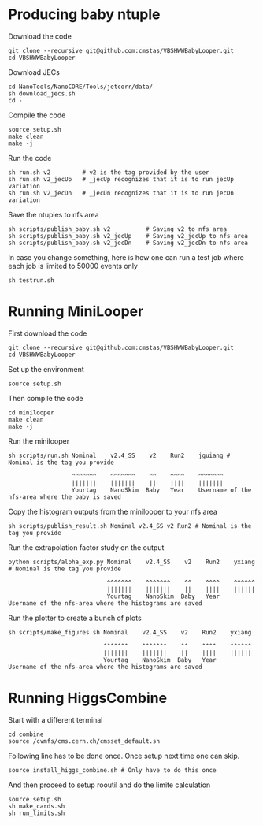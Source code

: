 # Producing baby ntuple

Download the code

    git clone --recursive git@github.com:cmstas/VBSHWWBabyLooper.git
    cd VBSHWWBabyLooper

Download JECs

    cd NanoTools/NanoCORE/Tools/jetcorr/data/
    sh download_jecs.sh
    cd -

Compile the code

    source setup.sh
    make clean
    make -j

Run the code

    sh run.sh v2         # v2 is the tag provided by the user
    sh run.sh v2_jecUp   # _jecUp recognizes that it is to run jecUp variation
    sh run.sh v2_jecDn   # _jecDn recognizes that it is to run jecDn variation

Save the ntuples to nfs area

    sh scripts/publish_baby.sh v2          # Saving v2 to nfs area
    sh scripts/publish_baby.sh v2_jecUp    # Saving v2_jecUp to nfs area
    sh scripts/publish_baby.sh v2_jecDn    # Saving v2_jecDn to nfs area

In case you change something, here is how one can run a test job where each job is limited to 50000 events only

    sh testrun.sh

# Running MiniLooper

First download the code

    git clone --recursive git@github.com:cmstas/VBSHWWBabyLooper.git
    cd VBSHWWBabyLooper

Set up the environment

    source setup.sh

Then compile the code

    cd minilooper
    make clean
    make -j

Run the minilooper

    sh scripts/run.sh Nominal    v2.4_SS    v2    Run2    jguiang # Nominal is the tag you provide

                      ^^^^^^^    ^^^^^^^    ^^    ^^^^    ^^^^^^^
                      |||||||    |||||||    ||    ||||    |||||||
                      Yourtag    NanoSkim  Baby   Year    Username of the nfs-area where the baby is saved

Copy the histogram outputs from the minilooper to your nfs area

    sh scripts/publish_result.sh Nominal v2.4_SS v2 Run2 # Nominal is the tag you provide

Run the extrapolation factor study on the output

    python scripts/alpha_exp.py Nominal    v2.4_SS    v2    Run2    yxiang  # Nominal is the tag you provide

                                ^^^^^^^    ^^^^^^^    ^^    ^^^^    ^^^^^^
                                |||||||    |||||||    ||    ||||    ||||||
                                Yourtag    NanoSkim  Baby   Year    Username of the nfs-area where the histograms are saved

Run the plotter to create a bunch of plots

    sh scripts/make_figures.sh Nominal    v2.4_SS    v2    Run2    yxiang   

                               ^^^^^^^    ^^^^^^^    ^^    ^^^^    ^^^^^^
                               |||||||    |||||||    ||    ||||    ||||||
                               Yourtag    NanoSkim  Baby   Year    Username of the nfs-area where the histograms are saved

# Running HiggsCombine

Start with a different terminal

    cd combine
    source /cvmfs/cms.cern.ch/cmsset_default.sh

Following line has to be done once. Once setup next time one can skip. 

    source install_higgs_combine.sh # Only have to do this once

And then proceed to setup rooutil and do the limite calculation

    source setup.sh
    sh make_cards.sh
    sh run_limits.sh

